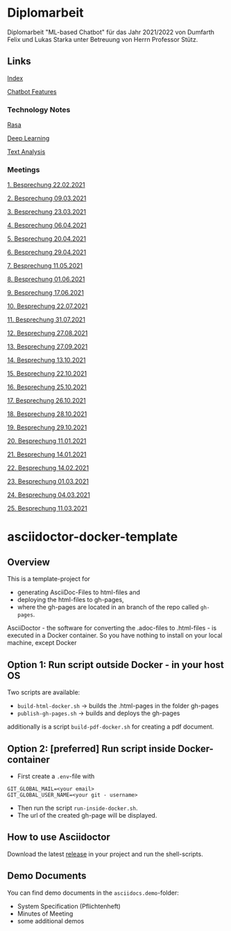 # Diplomarbeit

Diplomarbeit "ML-based Chatbot" für das Jahr 2021/2022 von Dumfarth Felix und Lukas Starka unter Betreuung
von Herrn Professor Stütz.
## Links

[Index](https://github.com/htl-leonding-project/2021-da-chatbot/)

[Chatbot Features](https://htl-leonding-project.github.io/2021-da-chatbot/notes/chatbot-features)

### Technology Notes

[Rasa](https://htl-leonding-project.github.io/2021-da-chatbot/notes/rasa)

[Deep Learning](https://htl-leonding-project.github.io/2021-da-chatbot/notes/deep-learning)

[Text Analysis](https://htl-leonding-project.github.io/2021-da-chatbot/notes/text-analysis)

### Meetings
[1. Besprechung 22.02.2021](https://htl-leonding-project.github.io/2021-da-chatbot/mom/2021-02-22)

[2. Besprechung 09.03.2021](https://htl-leonding-project.github.io/2021-da-chatbot/mom/2021-03-09)

[3. Besprechung 23.03.2021](https://htl-leonding-project.github.io/2021-da-chatbot/mom/2021-03-23)

[4. Besprechung 06.04.2021](https://htl-leonding-project.github.io/2021-da-chatbot/mom/2021-04-06)

[5. Besprechung 20.04.2021](https://htl-leonding-project.github.io/2021-da-chatbot/mom/2021-04-20)

[6. Besprechung 29.04.2021](https://htl-leonding-project.github.io/2021-da-chatbot/mom/2021-04-29)

[7. Besprechung 11.05.2021](https://htl-leonding-project.github.io/2021-da-chatbot/mom/2021-05-11)

[8. Besprechung 01.06.2021](https://htl-leonding-project.github.io/2021-da-chatbot/mom/2021-06-01)

[9. Besprechung 17.06.2021](https://htl-leonding-project.github.io/2021-da-chatbot/mom/2021-06-17)

[10. Besprechung 22.07.2021](https://htl-leonding-project.github.io/2021-da-chatbot/mom/2021-07-22)

[11. Besprechung 31.07.2021](https://htl-leonding-project.github.io/2021-da-chatbot/mom/2021-07-31)

[12. Besprechung 27.08.2021](https://htl-leonding-project.github.io/2021-da-chatbot/mom/2021-08-27)

[13. Besprechung 27.09.2021](https://htl-leonding-project.github.io/2021-da-chatbot/mom/2021-09-27)

[14. Besprechung 13.10.2021](https://htl-leonding-project.github.io/2021-da-chatbot/mom/2021-10-13)

[15. Besprechung 22.10.2021](https://htl-leonding-project.github.io/2021-da-chatbot/mom/2021-10-22)

[16. Besprechung 25.10.2021](https://htl-leonding-project.github.io/2021-da-chatbot/mom/2021-10-25)

[17. Besprechung 26.10.2021](https://htl-leonding-project.github.io/2021-da-chatbot/mom/2021-10-26)

[18. Besprechung 28.10.2021](https://htl-leonding-project.github.io/2021-da-chatbot/mom/2021-10-28)

[19. Besprechung 29.10.2021](https://htl-leonding-project.github.io/2021-da-chatbot/mom/2021-10-29)

[20. Besprechung 11.01.2021](https://htl-leonding-project.github.io/2021-da-chatbot/mom/2021-01-11)

[21. Besprechung 14.01.2021](https://htl-leonding-project.github.io/2021-da-chatbot/mom/2021-01-14)

[22. Besprechung 14.02.2021](https://htl-leonding-project.github.io/2021-da-chatbot/mom/2021-02-14)

[23. Besprechung 01.03.2021](https://htl-leonding-project.github.io/2021-da-chatbot/mom/2021-03-01)

[24. Besprechung 04.03.2021](https://htl-leonding-project.github.io/2021-da-chatbot/mom/2021-03-04)

[25. Besprechung 11.03.2021](https://htl-leonding-project.github.io/2021-da-chatbot/mom/2021-03-11)

# asciidoctor-docker-template

## Overview

This is a template-project for

* generating AsciiDoc-Files to html-files and
* deploying the html-files to gh-pages,
* where the gh-pages are located in an branch of the repo called `gh-pages`.

AsciiDoctor - the software for converting the .adoc-files to .html-files - is executed in a Docker container.
So you have nothing to install on your local machine, except Docker

## Option 1: Run script outside Docker - in your host OS

Two scripts are available:

* `build-html-docker.sh` -> builds the .html-pages in the folder gh-pages
* `publish-gh-pages.sh` -> builds and deploys the gh-pages

additionally is a script `build-pdf-docker.sh` for creating a pdf document.


## Option 2: [preferred] Run script inside Docker-container

* First create a `.env`-file with
```
GIT_GLOBAL_MAIL=<your email>
GIT_GLOBAL_USER_NAME=<your git - username>
```
* Then run the script `run-inside-docker.sh`.
* The url of the created gh-page will be displayed. 

## How to use Asciidoctor

Download the latest [release](https://github.com/htl-leonding-college/asciidoctor-docker-template/releases) in your project and run the shell-scripts.

## Demo Documents

You can find demo documents in the `asciidocs.demo`-folder:

- System Specification (Pflichtenheft)
- Minutes of Meeting
- some additional demos

